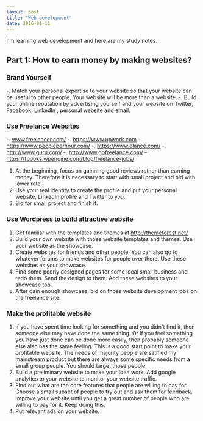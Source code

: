 ```yaml
---
layout: post
title: "Web development"
date: 2016-01-11
---
```



I'm learning web development and here are my study notes.

## Part 1: How to earn money by making websites?

### Brand Yourself
-. Match your personal expertise to your website so that your website can be useful to other people. Your website will be more than a website.
-. Build your online reputation by advertising yourself and your website on Twitter, Facebook, LinkedIn , personal website and email.

### Use Freelance Websites
-. www.freelancer.com/
-. https://www.upwork.com
-. https://www.peopleperhour.com/
-. https://www.elance.com/
-. http://www.guru.com/
-. http://www.gofreelance.com/
-. https://fbooks.wpengine.com/blog/freelance-jobs/
1. At the beginning, focus on gainning good reviews rather than earning money. Therefore it is necessary to start with small project and bid with lower rate.
2. Use your real identity to create the profile and put your personal website, LinkedIn profile and Twitter to you. 
3. Bid for small project and finish it.


### Use Wordpress to build attractive website
1. Get familiar with the templates and themes at http://themeforest.net/
2. Build your own website with those website templates and themes. Use your website as the showcase.
3. Create websites for friends and other people. You can also go to whatever forums to make websites for people over there. Use these websites as your showcase.
4. Find some poorly designed pages for some local small business and redo them. Send the design to them. Add these websites to your showcase too.
5. After gain enough showcase, bid on those website development jobs on the freelance site.


### Make the profitable website
1. If you have spent time looking for something and you didn't find it, then someone else may have done the same thing. Or if you feel something you have just done can be done more easily, then probably someone else also has the same feeling. This is a good start point to make your profitable website. The needs of majority people are satified my mainstream product but there are always some specific needs from a small group people. You should target those people.
2. Build a preliminary website to make your idea work. Add google analytics to your website to monitor your website traffic.
3. Find out what are the core features that people are willing to pay for. Choose a small subset of people to try out and ask them for feedback. Improve your website until you get a great number of people who are willing to pay for it. Keep doing this.
4. Put relevant ads on your website.
